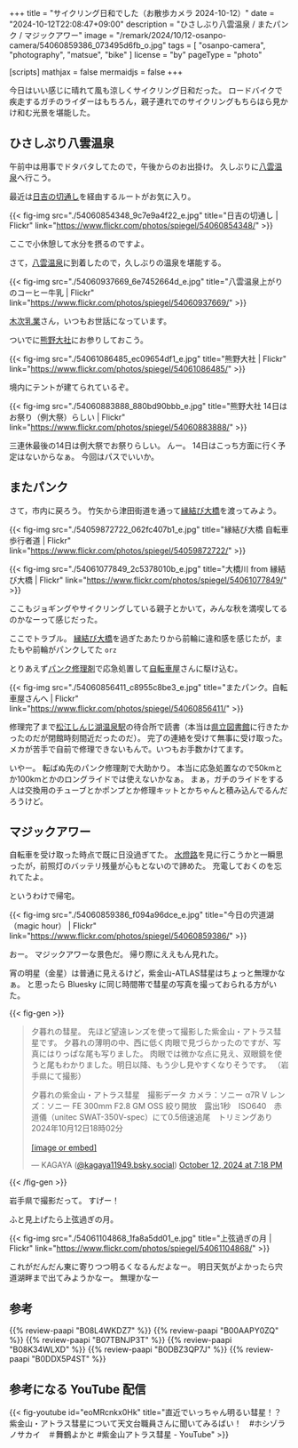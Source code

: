 +++
title = "サイクリング日和でした（お散歩カメラ 2024-10-12）"
date =  "2024-10-12T22:08:47+09:00"
description = "ひさしぶり八雲温泉 / またパンク / マジックアワー"
image = "/remark/2024/10/12-osanpo-camera/54060859386_073495d6fb_o.jpg"
tags = [ "osanpo-camera", "photography", "matsue", "bike" ]
license = "by"
pageType = "photo"

[scripts]
  mathjax = false
  mermaidjs = false
+++

今日はいい感じに晴れて風も涼しくサイクリング日和だった。
ロードバイクで疾走するガチのライダーはもちろん，親子連れでのサイクリングもちらほら見かけ和む光景を堪能した。

## ひさしぶり八雲温泉

午前中は用事でドタバタしてたので，午後からのお出掛け。
久しぶりに[八雲温泉][八雲温泉ゆうあい熊野館]へ行こう。

最近は[日吉の切通し]を経由するルートがお気に入り。

{{< fig-img src="./54060854348_9c7e9a4f22_e.jpg" title="日吉の切通し | Flickr" link="https://www.flickr.com/photos/spiegel/54060854348/" >}}

ここで小休憩して水分を摂るのですよ。

さて，[八雲温泉][八雲温泉ゆうあい熊野館]に到着したので，久しぶりの温泉を堪能する。

{{< fig-img src="./54060937669_6e7452664d_e.jpg" title="八雲温泉上がりのコーヒー牛乳 | Flickr" link="https://www.flickr.com/photos/spiegel/54060937669/" >}}

[木次乳業]さん，いつもお世話になっています。

ついでに[熊野大社]にお参りしておこう。

{{< fig-img src="./54061086485_ec09654df1_e.jpg" title="熊野大社 | Flickr" link="https://www.flickr.com/photos/spiegel/54061086485/" >}}

境内にテントが建てられているぞ。

{{< fig-img src="./54060883888_880bd90bbb_e.jpg" title="熊野大社 14日はお祭り（例大祭）らしい | Flickr" link="https://www.flickr.com/photos/spiegel/54060883888/" >}}

三連休最後の14日は例大祭でお祭りらしい。
んー。
14日はこっち方面に行く予定はないからなぁ。
今回はパスでいいか。

## またパンク

さて，市内に戻ろう。
竹矢から津田街道を通って[縁結び大橋]を渡ってみよう。

{{< fig-img src="./54059872722_062fc407b1_e.jpg" title="縁結び大橋 自転車歩行者道 | Flickr" link="https://www.flickr.com/photos/spiegel/54059872722/" >}}

{{< fig-img src="./54061077849_2c5378010b_e.jpg" title="大橋川 from 縁結び大橋 | Flickr" link="https://www.flickr.com/photos/spiegel/54061077849/" >}}

ここもジョギングやサイクリングしている親子とかいて，みんな秋を満喫してるのかなーって感じだった。

ここでトラブル。
[縁結び大橋]を過ぎたあたりから前輪に違和感を感じたが，またもや前輪がパンクしてた `orz`

とりあえず[パンク修理剤]で応急処置して[自転車屋][ジャイアントストア松江]さんに駆け込む。

{{< fig-img src="./54060856411_c8955c8be3_e.jpg" title="またパンク。自転車屋さんへ | Flickr" link="https://www.flickr.com/photos/spiegel/54060856411/" >}}

修理完了まで[松江しんじ湖温泉駅]の待合所で読書（本当は[県立図書館][島根県立図書館]に行きたかったのだが閉館時刻間近だったのだ）。
完了の連絡を受けて無事に受け取った。
メカが苦手で自前で修理できないもんで。いつもお手数かけてます。

いやー。
転ばぬ先のパンク修理剤で大助かり。
本当に応急処置なので50kmとか100kmとかのロングライドでは使えないかなぁ。
まぁ，ガチのライドをする人は交換用のチューブとかポンプとか修理キットとかちゃんと積み込んでるんだろうけど。

## マジックアワー

自転車を受け取った時点で既に日没過ぎてた。
[水燈路][松江水燈路]を見に行こうかと一瞬思ったが，前照灯のバッテリ残量が心もとないので諦めた。
充電しておくのを忘れてたよ。

というわけで帰宅。

{{< fig-img src="./54060859386_f094a96dce_e.jpg" title="今日の宍道湖（magic hour） | Flickr" link="https://www.flickr.com/photos/spiegel/54060859386/" >}}

おー。
マジックアワーな景色だ。
帰り際にええもん見れた。

宵の明星（金星）は普通に見えるけど，紫金山-ATLAS彗星はちょっと無理かなぁ。
と思ったら Bluesky に同じ時間帯で彗星の写真を撮っておられる方がいた。

{{< fig-gen >}}
<blockquote class="bluesky-embed" data-bluesky-uri="at://did:plc:rjgadliz5c3z27ktpydht7mj/app.bsky.feed.post/3l6cnr2croj2a" data-bluesky-cid="bafyreihofu4lj47nqbg5eukorbw342nqonuauvsdvjjq5rix6cwrupx6km"><p lang="ja">夕暮れの彗星。
先ほど望遠レンズを使って撮影した紫金山・アトラス彗星です。
夕暮れの薄明の中、西に低く肉眼で見づらかったのですが、写真にはりっぱな尾も写りました。
肉眼では微かな点に見え、双眼鏡を使うと尾もわかりました。明日以降、もう少し見やすくなりそうです。
（岩手県にて撮影）

夕暮れの紫金山・アトラス彗星　撮影データ
カメラ：ソニー α7R V
レンズ：ソニー FE 300mm F2.8 GM OSS
絞り開放　露出1秒　ISO640　赤道儀（unitec SWAT-350V-spec）にて0.5倍速追尾　トリミングあり　2024年10月12日18時02分<br><br><a href="https://bsky.app/profile/did:plc:rjgadliz5c3z27ktpydht7mj/post/3l6cnr2croj2a?ref_src=embed">[image or embed]</a></p>&mdash; KAGAYA (<a href="https://bsky.app/profile/did:plc:rjgadliz5c3z27ktpydht7mj?ref_src=embed">@kagaya11949.bsky.social</a>) <a href="https://bsky.app/profile/did:plc:rjgadliz5c3z27ktpydht7mj/post/3l6cnr2croj2a?ref_src=embed">October 12, 2024 at 7:18 PM</a></blockquote><script async src="https://embed.bsky.app/static/embed.js" charset="utf-8"></script>
{{< /fig-gen >}}

岩手県で撮影だって。
すげー！

ふと見上げたら上弦過ぎの月。

{{< fig-img src="./54061104868_1fa8a5dd01_e.jpg" title="上弦過ぎの月 | Flickr" link="https://www.flickr.com/photos/spiegel/54061104868/" >}}

これがだんだん東に寄りつつ明るくなるんだよなー。
明日天気がよかったら宍道湖畔まで出てみようかなー。
無理かなー

[日吉の切通し]: https://maps.app.goo.gl/XRLFXNkcWm6WdLc3A
[熊野大社]: http://www.kumanotaisha.or.jp/ "出雲國一之宮　熊野大社"
[八雲温泉ゆうあい熊野館]: https://www.kumanokan.jp/ "八雲温泉ゆうあい熊野館"
[木次乳業]: https://www.kisuki-milk.co.jp/ "木次乳業"
[縁結び大橋]: https://maps.app.goo.gl/xC1JbXcbhCGofJR36
[ジャイアントストア松江]: https://giant-store.jp/matsue/ "ジャイアントストア松江 ｜ ジャイアントストア松江の情報を発信しています。"
[松江しんじ湖温泉駅]: https://www.ichibata.co.jp/railway/operate/stations/26.html "22.松江しんじ湖温泉｜停車駅のご案内｜ばたでん【いちばたでんしゃ】"
[島根県立図書館]: https://www.library.pref.shimane.lg.jp/ "島根県立図書館"
[松江水燈路]: https://www.suitouro.jp/ "【公式サイト】松江水燈路 2024|9.28-10.20の(土,日,祝) 開催"
[パンク修理剤]: https://www.amazon.co.jp/dp/B00AAPY0ZQ?tag=baldandersinf-22&linkCode=ogi&th=1&psc=1 "Amazon | マルニ(Maruni) クイックショット K-600 仏式バルブ用応急瞬間パンク修理剤 ブラック | マルニ(Maruni) | パンク修理キット"
## 参考

{{% review-paapi "B08L4WKDZ7" %}} <!-- PowerShot ZOOM -->
{{% review-paapi "B00AAPY0ZQ" %}} <!-- パンク修理剤 -->
{{% review-paapi "B07TBNJP3T" %}} <!-- ハンドポンプ ポータブル -->
{{% review-paapi "B08K34WLXD" %}} <!-- ステムバッグ（stem bag） -->
{{% review-paapi "B0DBZ3QP7J" %}} <!-- VTuber学 -->
{{% review-paapi "B0DDX5P4ST" %}} <!-- 推しの子 ファタール FATAL -->

## 参考になる YouTube 配信

{{< fig-youtube id="eoMRcnkx0Hk" title="直近でいっちゃん明るい彗星！？紫金山・アトラス彗星について天文台職員さんに聞いてみるばい！　#ホシゾラノサカイ　＃舞鶴よかと #紫金山アトラス彗星 - YouTube" >}}
